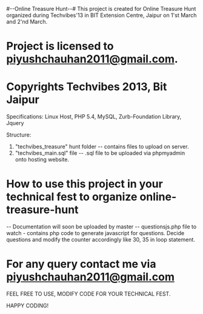 #--Online Treasure Hunt--#
This project is created for Online Treasure Hunt organized during Techvibes'13 in BIT Extension Centre, Jaipur on 1'st March and 2'nd March.

# Project is licensed to piyushchauhan2011@gmail.com.
# Copyrights Techvibes 2013, Bit Jaipur

Specifications: Linux Host, PHP 5.4, MySQL, Zurb-Foundation Library, Jquery

Structure:

1. "techvibes\_treasure" hunt folder
--  contains files to upload on server.
2. "techvibes\_main.sql" file
--  .sql file to be uploaded via phpmyadmin onto hosting website.

# How to use this project in your technical fest to organize online-treasure-hunt
-- Documentation will soon be uploaded by master
-- questionsjs.php file to watch - contains php code to generate javascript for questions. Decide questions and modify the counter accordingly like 30, 35 in loop statement.

# For any query contact me via piyushchauhan2011@gmail.com

FEEL FREE TO USE, MODIFY CODE FOR YOUR TECHNICAL FEST.

HAPPY CODING!
